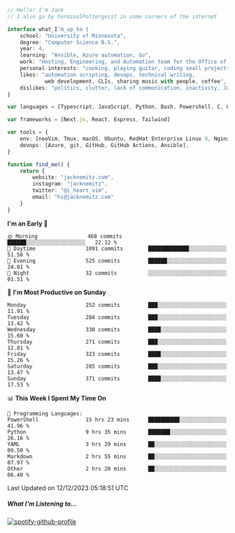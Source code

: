 ```typescript
// Hello! I'm Jack
// I also go by terminalPoltergeist in some corners of the internet

interface what_I'm_up_to {
    school: "University of Minnesota",
    degree: "Computer Science B.S.",
    year: 4,
    learning: "Ansible, Azure automation, Go",
    work: "Hosting, Engineering, and Automation team for the Office of Information Technology at UMN",
    personal-interests: "cooking, playing guitar, coding small projects",
    likes: "automation scripting, devops, technical writing,
            web development, CLIs, sharing music with people, coffee",
    dislikes: "politics, clutter, lack of communication, inactivity, Java",
}

var languages = [Typescript, JavaScript, Python, Bash, Powershell, C, C++, HTML, CSS]

var frameworks = [Next.js, React, Express, Tailwind]

var tools = {
    env: [neoVim, Tmux, macOS, Ubuntu, RedHat Enterprise Linux 9, Nginx, DigitalOcean, Cloudflare],
    devops: [Azure, git, GitHub, GitHub Actions, Ansible],
}

function find_me() {
    return {
        website: "jacknemitz.com",
        instagram: "jacknemitz",
        twitter: "@i_heart_vim",
        email: "hi@jacknemitz.com"
    }
}
```

<!--START_SECTION:waka-->
**I'm an Early 🐤** 

```text
🌞 Morning                468 commits         ██████░░░░░░░░░░░░░░░░░░░   22.12 % 
🌆 Daytime                1091 commits        █████████████░░░░░░░░░░░░   51.56 % 
🌃 Evening                525 commits         ██████░░░░░░░░░░░░░░░░░░░   24.81 % 
🌙 Night                  32 commits          ░░░░░░░░░░░░░░░░░░░░░░░░░   01.51 % 
```
📅 **I'm Most Productive on Sunday** 

```text
Monday                   252 commits         ███░░░░░░░░░░░░░░░░░░░░░░   11.91 % 
Tuesday                  284 commits         ███░░░░░░░░░░░░░░░░░░░░░░   13.42 % 
Wednesday                330 commits         ████░░░░░░░░░░░░░░░░░░░░░   15.60 % 
Thursday                 271 commits         ███░░░░░░░░░░░░░░░░░░░░░░   12.81 % 
Friday                   323 commits         ████░░░░░░░░░░░░░░░░░░░░░   15.26 % 
Saturday                 285 commits         ███░░░░░░░░░░░░░░░░░░░░░░   13.47 % 
Sunday                   371 commits         ████░░░░░░░░░░░░░░░░░░░░░   17.53 % 
```


📊 **This Week I Spent My Time On** 

```text
💬 Programming Languages: 
PowerShell               15 hrs 23 mins      ██████████░░░░░░░░░░░░░░░   41.96 % 
Python                   9 hrs 35 mins       ███████░░░░░░░░░░░░░░░░░░   26.16 % 
YAML                     3 hrs 29 mins       ██░░░░░░░░░░░░░░░░░░░░░░░   09.50 % 
Markdown                 2 hrs 55 mins       ██░░░░░░░░░░░░░░░░░░░░░░░   07.97 % 
Other                    2 hrs 20 mins       ██░░░░░░░░░░░░░░░░░░░░░░░   06.40 % 
```


 Last Updated on 12/12/2023 05:18:51 UTC
<!--END_SECTION:waka-->

##### What I'm Listening to...

[![spotify-github-profile](https://spotify-github-profile.vercel.app/api/view?uid=jack.nemitz&cover_image=true&show_offline=true&bar_color=53b14f&bar_color_cover=false&background_color=121212FF)](https://spotify-github-profile.vercel.app/api/view?uid=jack.nemitz&redirect=true)

